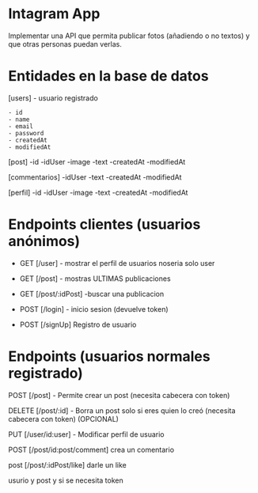 # Intagram App

Implementar una API que permita publicar fotos (añadiendo o no textos) y que otras
personas puedan verlas.


# Entidades en la base de datos

[users] - usuario registrado

    - id
    - name
    - email
    - password
    - createdAt
    - modifiedAt

[post]
-id
-idUser
-image
-text
-createdAt
-modifiedAt

[commentarios]
-idUser
-text
-createdAt
-modifiedAt

[perfil]
-id
-idUser
-image
-text
-createdAt
-modifiedAt

# Endpoints clientes (usuarios anónimos)

-   GET [/user] - mostrar el perfil de usuarios  noseria solo user  
 
-   GET [/post] - mostras ULTIMAS publicaciones

-   GET [/post/:idPost] -buscar una publicacion

-   POST [/login] - inicio sesion (devuelve token)

-   POST [/signUp] Registro de usuario  

# Endpoints (usuarios normales registrado)

POST [/post] - Permite crear un post (necesita cabecera con token)

DELETE [/post/:id] - Borra un post solo si eres quien lo creó (necesita cabecera con token) (OPCIONAL)


PUT [/user/id:user] - Modificar perfil de usuario

POST [/post/id:post/comment] crea un comentario 

post  [/post/:idPost/like]  darle un like 

usurio y post  y si se necesita token 